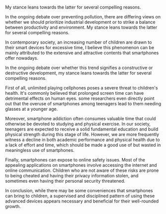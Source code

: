 My stance leans towards the latter for several compelling reasons.

In the ongoing debate over preventing pollution, there are differing views on whether we should prioritize industrial development or to strike a balance between productivity and environment. My stance leans towards the latter for several compelling reasons.


In contemporary society, an increasing number of children are drawn to their smart devices for excessive time, I believe this phenomenon can be mainly attributed to the extensive and attractive contents that smartphones offer nowadays.

In the ongoing debate over whether this trend signifies a constructive or destructive development, my stance leans towards the latter for several compelling reasons.

First of all, unlimited playing cellphones poses a severe threat to children's health. It's commonly believed that prolonged screen time can have detrimental effects on human eyes. some researchers even directly point out that the overuse of smartphones among teenagers lead to them needing glasses at a younger age.

Moreover, smartphone addiction often consumes valuable time that could otherwise be devoted to studying and physical exercise. In our society, teenagers are expected to receive a solid fundamental education and build physical strength during this stage of life. However, we are more frequently witness a decline in both academic performance and physical health due to a lack of effort and time, which should be made a good use of but wasted in meaningless use of smartphones.

Finally, smartphones can expose to online safety issues. Most of the appealing applications on smartphones involve accessing the internet and online communication. Children who are not aware of these risks are prone to being cheated and having their privacy information stolen, and sometimes even having their personal security threatened. 

In conclusion, while there may be some conveniences that  smartphones can bring to children, a supervised and disciplined pattern of using these advanced devices appears necessary and beneficial for their well-rounded growth.